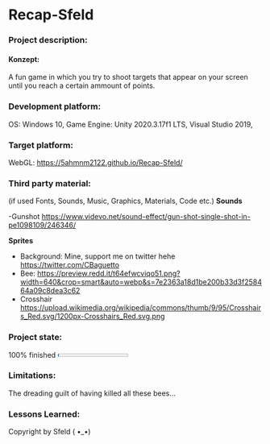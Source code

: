 # Recap-Sfeld

### Project description: 
#### Konzept: 
A fun game in which you try to shoot targets that appear on your screen until you reach a certain ammount of points. 

### Development platform: 
OS: Windows 10, Game Engine: Unity 2020.3.17f1 LTS, Visual Studio 2019, 
### Target platform: 
WebGL: https://5ahmnm2122.github.io/Recap-Sfeld/
### Third party material: 
(if used Fonts, Sounds, Music, Graphics, Materials, Code etc.)
**Sounds** 

 -Gunshot 
 https://www.videvo.net/sound-effect/gun-shot-single-shot-in-pe1098109/246346/

**Sprites** 
- Background: Mine, support me on twitter hehe
https://twitter.com/CBaguetto
- Bee: 
https://preview.redd.it/t64efwcviqo51.png?width=640&crop=smart&auto=webp&s=7e2363a18d1be200b33d3f258464a09c8dea3c62
- Crosshair 
https://upload.wikimedia.org/wikipedia/commons/thumb/9/95/Crosshairs_Red.svg/1200px-Crosshairs_Red.svg.png

### Project state: 
100% finished
<progress max="100" value="2"></progress>

### Limitations: 
The dreading guilt of having killed all these bees...

### Lessons Learned: 


Copyright by Sfeld ( •_•)